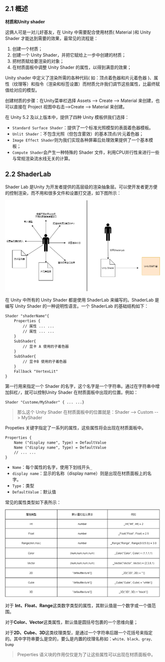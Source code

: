 
## 2.1 概述


**材质和Unity shader**

这俩人可是一对儿好基友，在 Unity 中需要配合使用材质( Material )和 Unity Shader 才能达到需要的效果，最常见的流程是：

1. 创建一个材质；
2. 创建一个 Unity Shader，并把它赋给上一步中创建的材质；
3. 把材质赋给要渲染的对象；
4. 在材质面板中调整 Unity Shader 的属性，以得到满意的效果；

Unity shader 中定义了渲染所需的各种代码( 如：顶点着色器和片元着色器 )、属性（纹理等）和指令（渲染和标签设置）而材质允许我们调节这些属性，比最终赋值给对应的模型。

创建材质的步骤：在Unity菜单栏选择 Assets --> Create --> Material 来创建，也可以直接在 Project 视图中右击-->Create --> Material 来创建。

在 Unity 5.2 及以上版本中，提供了四种 Unity 模板供我们选择：

* `Standard Surface Shader`：提供了一个标准光照模型的表面着色器模板。
* `Unlit Shader`：不包含光照（但包含雾效）的基本顶点/片元着色器；
* `Image Effect Shader`则为我们实现各种屏幕后处理效果提供了一个基本模板；
* `Compute Shader`会产生一种特殊的 Shader 文件，利用CPU并行性来进行一些与常规渲染流水线无关的计算。


## 2.2 ShaderLab

Shader Lab 是Unity 为开发者提供的高层级的渲染抽象层。可以使开发者更方便的控制渲染，而不用和很多文件和设置打交道，如下图所示：

![未命名绘图2](_v_images/20210301120454043_18023.png)

在 Unity 中所有的 Unity Shader 都是使用 ShaderLab 来编写的。ShaderLab 是编写 Unity Shader 的一种说明性语言。一个 ShaderLab 的基础结构如下：

```shader
Shader "shaderName"{
    Properties {
        // 属性 ... ...
        // 属性 ... ...
    }
    SubShader{
        // 显卡 A 使用的子着色器
    }
    SubShader{
        // 显卡B 使用的子着色器
    }
    Fallback "VertexLit"
}
```
第一行用来指定一个 Shader 的名字，这个名字是一个字符串。通过在字符串中增加斜杠`/`，就可以控制Unity Shader 在材质面板中出现的位置。例如：

```shader
Shader "Custome/MyShader" { ... ...}
```
> 那么这个 Unity Shader 在材质面板中的位置就是：Shader --> Custom --> MyShader 

Propeties 关键字指定了一系列的属性，这些属性将会出现在材质面板中。

```shader
Properties {
    Name ("display name", Type) = DefaultValue
    Name ("display name", Type) = DefaultValue
    // ... ...
}
```

* `Name`：每个属性的名字，使用下划线开头`_`
* `display name`：显示的名称（display name）则是出现在材质面板上的名字。
* `Type`：类型
* `DefaultValue`：默认值

常见的属性类型如下表所示：

![未命名绘图3](_v_images/20210301124327980_32118.png)

对于 **Int、Float、Range**这类数字类型的属性，其默认值是一个数字或一个值范围。

对于**Color、Vector**这类属性，默认值是圆括号包裹的一个思维向量；

对于**2D、Cube、3D**这类纹理类型，是通过一个字符串后跟一个花括号来指定的。其中字符串要么是空的，要么是内置的纹理名称如：`white、black、gray、bump`

>  Preperties 语义块的作用仅仅是为了让这些属性可以出现在材质面板中。